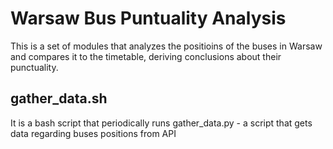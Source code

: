 # Warsaw Bus Puntuality Analysis

This is a set of modules that analyzes the positioins of the buses in Warsaw and compares it to the timetable, deriving conclusions about their punctuality.

## gather_data.sh ##
It is a bash script that periodically runs gather_data.py - a script that gets data regarding buses positions from API
